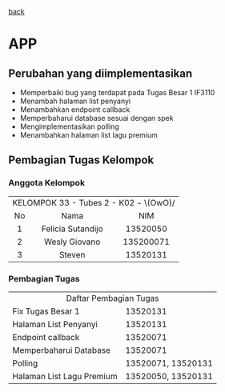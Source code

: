 [back](README.md)

# APP

## Perubahan yang diimplementasikan
- Memperbaiki bug yang terdapat pada Tugas Besar 1 IF3110
- Menambah halaman list penyanyi
- Menambahkan endpoint callback
- Memperbaharui database sesuai dengan spek
- Mengimplementasikan polling
- Menambahkan halaman list lagu premium

## Pembagian Tugas Kelompok
### Anggota Kelompok
<table>

<tr>
<td colspan = 3 align = "center">KELOMPOK 33 - Tubes 2 - K02 - \(OwO)/</td>
</tr>
<tr><td align="center">No</td><td align="center">Nama</td><td align="center">NIM</td></tr>
<tr><td align="center">1</td><td align="center">Felicia Sutandijo</td><td align="center">13520050</td></tr>
<tr><td align="center">2</td><td align="center">Wesly Giovano</td><td align="center">135200071</td></tr>
<tr><td align="center">3</td><td align="center">Steven</td><td align="center">13520131</td></tr>

</table>

### Pembagian Tugas

<table>
<tr>
    <td colspan=2 align="center">
    Daftar Pembagian Tugas
    </td>
</tr>
<tr>
    <td>Fix Tugas Besar 1</td>
    <td>13520131</td>
</tr>
<tr>
    <td>Halaman List Penyanyi</td>
    <td>13520131</td>
</tr>
<tr>
    <td>Endpoint callback</td>
    <td>13520071</td>
</tr>
<tr>
    <td>Memperbaharui Database</td>
    <td>13520071</td>
</tr>
<tr>
    <td>Polling</td>
    <td>13520071, 13520131</td>
</tr>
<tr>
    <td>Halaman List Lagu Premium</td>
    <td>13520050, 13520131</td>
</tr>
</table>